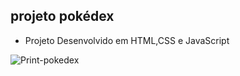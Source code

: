 ## projeto pokédex



* Projeto Desenvolvido em HTML,CSS e JavaScript

<img src="src/images/pokedex.png" alt="Print-pokedex">
